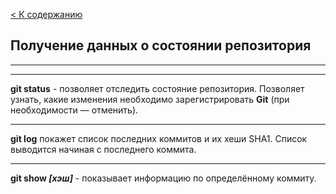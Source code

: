 [< К содержанию](./readme.md)

## Получение данных о состоянии репозитория

---
---
**git status** - позволяет отследить состояние репозитория. Позволяет узнать, какие изменения необходимо зарегистрировать **Git** (при необходимости — отменить).

---

**git log** покажет список последних коммитов и их хеши SHA1. Список выводится начиная с последнего коммита.

---

**git show *[хэш]***  - показывает информацию по определённому коммиту.